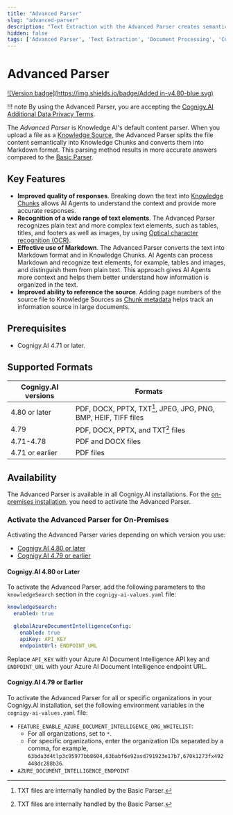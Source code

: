 ```yaml
---
title: "Advanced Parser"
slug: "advanced-parser"
description: "Text Extraction with the Advanced Parser creates semantic chunks, resulting in more accurate answers."
hidden: false
tags: ['Advanced Parser', 'Text Extraction', 'Document Processing', 'Content Parsing']
---
```


# Advanced Parser

[![Version badge](https://img.shields.io/badge/Added in-v4.80-blue.svg)](../../../../../release-notes/4.80.md)

!!! note
    By using the Advanced Parser, you are accepting the [Cognigy.AI Additional Data Privacy Terms](https://www.cognigy.com/additional-privacy-terms).

The _Advanced Parser_ is Knowledge AI's default content parser. When you upload a file as a [Knowledge Source](../knowledge-source.md), the Advanced Parser splits the file content semantically into Knowledge Chunks and converts them into Markdown format. This parsing method results in more accurate answers compared to the [Basic Parser](basic-parser.md).

## Key Features

- **Improved quality of responses**. Breaking down the text into [Knowledge Chunks](../../knowledge-chunk/knowledge-chunk.md) allows AI Agents to understand the context and provide more accurate responses.
- **Recognition of a wide range of text elements**. The Advanced Parser recognizes plain text and more complex text elements, such as tables, titles, and footers as well as images, by using [Optical character recognition (OCR)](https://en.wikipedia.org/wiki/Optical_character_recognition).
- **Effective use of Markdown**.  The Advanced Parser converts the text into Markdown format and in Knowledge Chunks. AI Agents can process Markdown and recognize text elements, for example, tables and images, and distinguish them from plain text. This approach gives AI Agents more context and helps them better understand how information is organized in the text.
- **Improved ability to reference the source**. Adding page numbers of the source file to Knowledge Sources as [Chunk metadata](../../knowledge-chunk/knowledge-chunk.md#chunk-metadata) helps track an information source in large documents.

## Prerequisites

- Cognigy.AI 4.71 or later.

## Supported Formats

| Cognigy.AI versions | Formats                                                         |
|---------------------|-----------------------------------------------------------------|
| 4.80 or later       | PDF, DOCX, PPTX, TXT[^*], JPEG, JPG, PNG, BMP, HEIF, TIFF files |
| 4.79                | PDF, DOCX, PPTX, and TXT[^*] files                              |
| 4.71-4.78           | PDF and DOCX files                                              |
| 4.71 or earlier     | PDF files                                                       |

[^*]: TXT files are internally handled by the Basic Parser.

## Availability

The Advanced Parser is available in all Cognigy.AI installations. For the [on-premises installation](#activate-the-advanced-parser-for-on-premises), you need to activate the Advanced Parser.

### Activate the Advanced Parser for On-Premises

Activating the Advanced Parser varies depending on which version you use:

- [Cognigy.AI 4.80 or later](#cognigyai-480-or-later)
- [Cognigy.AI 4.79 or earlier](#cognigyai-479-or-earlier)

#### Cognigy.AI 4.80 or Later

To activate the Advanced Parser, add the following parameters to the `knowledgeSearch` section in the `cognigy-ai-values.yaml` file:

```yaml
knowledgeSearch:
  enabled: true

  globalAzureDocumentIntelligenceConfig:
    enabled: true
    apiKey: API_KEY
    endpointUrl: ENDPOINT_URL
```

Replace `API_KEY` with your Azure AI Document Intelligence API key and `ENDPOINT_URL` with your Azure AI Document Intelligence endpoint URL.

#### Cognigy.AI 4.79 or Earlier

To activate the Advanced Parser for all or specific organizations in your Cognigy.AI installation, set the following environment variables in the ` cognigy-ai-values.yaml` file:

- `FEATURE_ENABLE_AZURE_DOCUMENT_INTELLIGENCE_ORG_WHITELIST`:
    - For all organizations, set to `*`.
    - For specific organizations, enter the organization IDs separated by a comma, for example, `63bda3d4tlp3c95977bb8604,63babf6e92asd791923e17b7,670k1273fx492448dc288b36`.
- `AZURE_DOCUMENT_INTELLIGENCE_ENDPOINT`